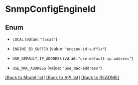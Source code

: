 # SnmpConfigEngineId

## Enum


* `LOCAL` (value: `"local"`)

* `ENGINE_ID_SUFFIX` (value: `"engine-id-suffix"`)

* `USE_DEFAULT_IP_ADDRESS` (value: `"use-default-ip-address"`)

* `USE_MAC_ADDRESS` (value: `"use_mac-address"`)


[[Back to Model list]](../README.md#documentation-for-models) [[Back to API list]](../README.md#documentation-for-api-endpoints) [[Back to README]](../README.md)


